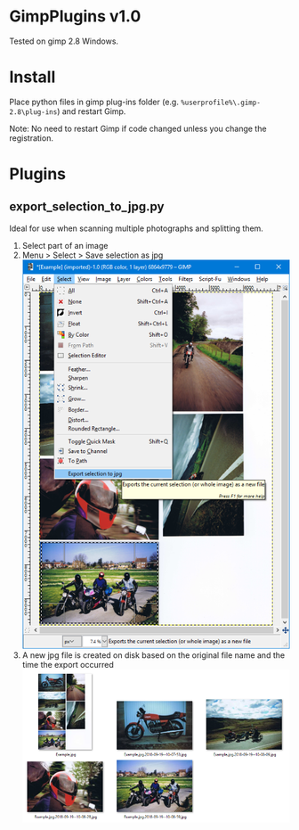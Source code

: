 # GimpPlugins v1.0
Tested on gimp 2.8 Windows.

# Install

 Place python files in gimp plug-ins folder (e.g. `%userprofile%\.gimp-2.8\plug-ins`) and restart Gimp.

 Note: No need to restart Gimp if code changed unless you change the registration.

 # Plugins

 ## export_selection_to_jpg.py  

 Ideal for use when scanning multiple photographs and splitting them.

 1. Select part of an image
 2. Menu > Select > Save selection as jpg  
![Menu item in Gimp](doc/screenshot1.png "Menu item in Gimp")
 3. A new jpg file is created on disk based on the original file name and the time the export occurred  
 ![Files on disk](doc/output.png "Files on disk")
